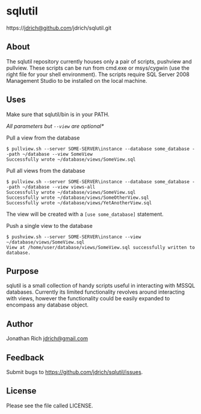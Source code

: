 sqlutil
=======

https://jdrich@github.com/jdrich/sqlutil.git

## About

The sqlutil repository currently houses only a pair of scripts, pushview and
pullview. These scripts can be run from cmd.exe or msys/cygwin (use the right
file for your shell environment). The scripts require SQL Server 2008 Management
Studio to be installed on the local machine.

## Uses

Make sure that sqlutil/bin is in your PATH.

*All parameters but `--view` are optional\**

Pull a view from the database

    $ pullview.sh --server SOME-SERVER\instance --database some_database --path ~/database --view SomeView
    Successfully wrote ~/database/views/SomeView.sql

Pull all views from the database

    $ pullview.sh --server SOME-SERVER\instance --database some_database --path ~/database --view views-all
    Successfully wrote ~/database/views/SomeView.sql
    Successfully wrote ~/database/views/SomeOtherView.sql
    Successfully wrote ~/database/views/YetAnotherView.sql

The view will be created with a `[use some_database]` statement.

Push a single view to the database

    $ pushview.sh --server SOME-SERVER\instance --view ~/database/views/SomeView.sql
    View at /home/user/database/views/SomeView.sql successfully written to database.

## Purpose

sqlutil is a small collection of handy scripts useful in interacting with MSSQL
databases. Currently its limited functionality revolves around interacting with
views, however the functionality could be easily expanded to encompass any
database object.

## Author

Jonathan Rich <jdrich@gmail.com>

## Feedback

Submit bugs to https://github.com/jdrich/sqlutil/issues.

## License

Please see the file called LICENSE.
